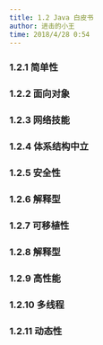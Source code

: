 ```yaml
---
title: 1.2 Java 白皮书  
author: 进击的小王 
time: 2018/4/28 0:54
---    
```

### 1.2.1 简单性
### 1.2.2 面向对象
### 1.2.3 网络技能
### 1.2.4 体系结构中立
### 1.2.5 安全性
### 1.2.6 解释型
### 1.2.7 可移植性
### 1.2.8 解释型
### 1.2.9 高性能
### 1.2.10 多线程
### 1.2.11 动态性